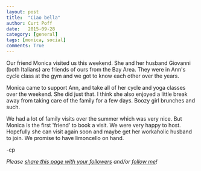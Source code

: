 ```yaml
---
layout: post
title:  "Ciao bella"
author: Curt Poff
date:   2015-09-28
category: [general]
tags: [monica, social]
comments: True
---
```

Our friend Monica visited us this weekend. She and her husband Giovanni (both Italians) are friends of ours from the Bay Area. They were in Ann's cycle class at the gym and we got to know each other over the years. 

<!--more-->

Monica came to support Ann, and take all of her cycle and yoga classes over the weekend. She did just that. I think she also enjoyed a little break away from taking care of the family for a few days. Boozy girl brunches and such.

We had a lot of family visits over the summer which was very nice. But Monica is the first 'friend' to book a visit. We were very happy to host. Hopefully she can visit again soon and maybe get her workaholic husband to join. We promise to have limoncello on hand.

-cp

*Please <a href="https://twitter.com/intent/tweet?url={{ site.production_url }}{{ page.url }}&text={{ page.title }}&via=cpoff" target="_blank">share this page with your followers</a> and/or <a href="https://twitter.com/cpoff">follow me</a>!*
